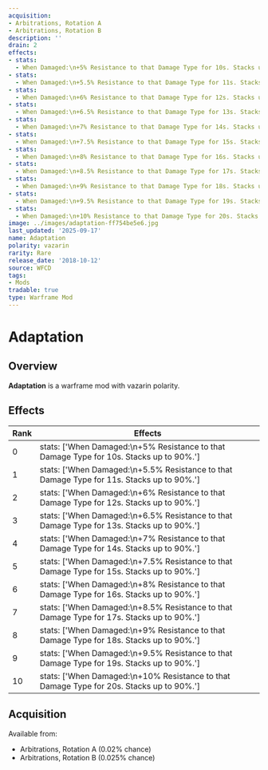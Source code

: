 ```yaml
---
acquisition:
- Arbitrations, Rotation A
- Arbitrations, Rotation B
description: ''
drain: 2
effects:
- stats:
  - When Damaged:\n+5% Resistance to that Damage Type for 10s. Stacks up to 90%.
- stats:
  - When Damaged:\n+5.5% Resistance to that Damage Type for 11s. Stacks up to 90%.
- stats:
  - When Damaged:\n+6% Resistance to that Damage Type for 12s. Stacks up to 90%.
- stats:
  - When Damaged:\n+6.5% Resistance to that Damage Type for 13s. Stacks up to 90%.
- stats:
  - When Damaged:\n+7% Resistance to that Damage Type for 14s. Stacks up to 90%.
- stats:
  - When Damaged:\n+7.5% Resistance to that Damage Type for 15s. Stacks up to 90%.
- stats:
  - When Damaged:\n+8% Resistance to that Damage Type for 16s. Stacks up to 90%.
- stats:
  - When Damaged:\n+8.5% Resistance to that Damage Type for 17s. Stacks up to 90%.
- stats:
  - When Damaged:\n+9% Resistance to that Damage Type for 18s. Stacks up to 90%.
- stats:
  - When Damaged:\n+9.5% Resistance to that Damage Type for 19s. Stacks up to 90%.
- stats:
  - When Damaged:\n+10% Resistance to that Damage Type for 20s. Stacks up to 90%.
image: ../images/adaptation-ff754be5e6.jpg
last_updated: '2025-09-17'
name: Adaptation
polarity: vazarin
rarity: Rare
release_date: '2018-10-12'
source: WFCD
tags:
- Mods
tradable: true
type: Warframe Mod
---
```


# Adaptation

## Overview

**Adaptation** is a warframe mod with vazarin polarity.

## Effects

| Rank | Effects |
|------|----------|
| 0 | stats: ['When Damaged:\\n+5% Resistance to that Damage Type for 10s. Stacks up to 90%.'] |
| 1 | stats: ['When Damaged:\\n+5.5% Resistance to that Damage Type for 11s. Stacks up to 90%.'] |
| 2 | stats: ['When Damaged:\\n+6% Resistance to that Damage Type for 12s. Stacks up to 90%.'] |
| 3 | stats: ['When Damaged:\\n+6.5% Resistance to that Damage Type for 13s. Stacks up to 90%.'] |
| 4 | stats: ['When Damaged:\\n+7% Resistance to that Damage Type for 14s. Stacks up to 90%.'] |
| 5 | stats: ['When Damaged:\\n+7.5% Resistance to that Damage Type for 15s. Stacks up to 90%.'] |
| 6 | stats: ['When Damaged:\\n+8% Resistance to that Damage Type for 16s. Stacks up to 90%.'] |
| 7 | stats: ['When Damaged:\\n+8.5% Resistance to that Damage Type for 17s. Stacks up to 90%.'] |
| 8 | stats: ['When Damaged:\\n+9% Resistance to that Damage Type for 18s. Stacks up to 90%.'] |
| 9 | stats: ['When Damaged:\\n+9.5% Resistance to that Damage Type for 19s. Stacks up to 90%.'] |
| 10 | stats: ['When Damaged:\\n+10% Resistance to that Damage Type for 20s. Stacks up to 90%.'] |

## Acquisition

Available from:
- Arbitrations, Rotation A (0.02% chance)
- Arbitrations, Rotation B (0.025% chance)

